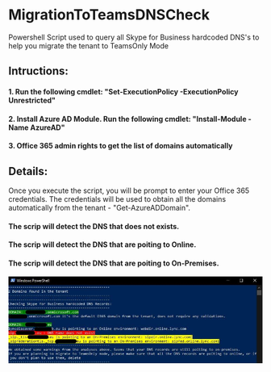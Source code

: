 # MigrationToTeamsDNSCheck
Powershell Script used to query all Skype for Business hardcoded DNS's to help you migrate the tenant to TeamsOnly Mode
##  Intructions: 
####  1. Run the following cmdlet: "Set-ExecutionPolicy -ExecutionPolicy Unrestricted"
####  2. Install Azure AD Module. Run the following cmdlet: "Install-Module -Name AzureAD"
####  3. Office 365 admin rights to get the list of domains automatically
####
##  Details: 
Once you execute the script, you will be prompt to enter your Office 365 credentials.
The credentials will be used to obtain all the domains automatically from the tenant - "Get-AzureADDomain".
#### The scrip will detect the DNS that does not exists.
#### The scrip will detect the DNS that are poiting to Online.
#### The scrip will detect the DNS that are poiting to On-Premises.
![Tool](https://github.com/tiagoroxo/MigrationToTeamsDNSCheck/blob/main/tool.JPG?raw=true)
